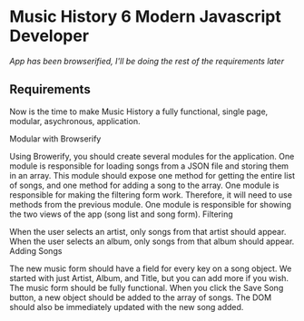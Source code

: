 # Music History 6 Modern Javascript Developer

*App has been browserified, I'll be doing the rest of the requirements later*


## Requirements

Now is the time to make Music History a fully functional, single page, modular, asychronous, application.

Modular with Browserify

Using Browerify, you should create several modules for the application.
One module is responsible for loading songs from a JSON file and storing them in an array. This module should expose one method for getting the entire list of songs, and one method for adding a song to the array.
One module is responsible for making the filtering form work. Therefore, it will need to use methods from the previous module.
One module is responsible for showing the two views of the app (song list and song form).
Filtering

When the user selects an artist, only songs from that artist should appear.
When the user selects an album, only songs from that album should appear.
Adding Songs

The new music form should have a field for every key on a song object. We started with just Artist, Album, and Title, but you can add more if you wish.
The music form should be fully functional. When you click the Save Song button, a new object should be added to the array of songs. The DOM should also be immediately updated with the new song added.
 	 		
